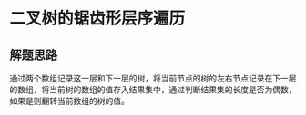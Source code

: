 # 二叉树的锯齿形层序遍历

## 解题思路

通过两个数组记录这一层和下一层的树，将当前节点的树的左右节点记录在下一层的数组，将当前树的数组的值存入结果集中，通过判断结果集的长度是否为偶数，如果是则翻转当前数组的树的值。
